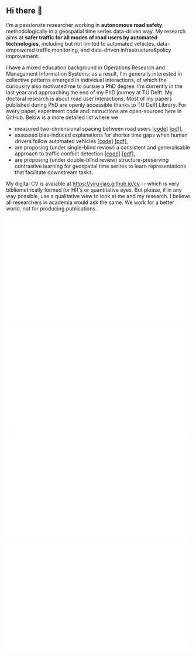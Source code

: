 ## Hi there 👋
I'm a passionate researcher working in **autonomous road safety**, methodologically in a geospatial time series data-driven way. My research aims at **safer traffic for all modes of road users by automated technologies**, including but not limited to automated vehicles, data-empowered traffic monitoring, and data-driven infrastructure&policy improvement.

I have a mixed education background in Operations Research and Managament Information Systems; as a result, I'm generally interested in collective patterns emerged in individual interactions, of which the curiousity also motivated me to pursue a PhD degree. I'm currently in the last year and approaching the end of my PhD journey at TU Delft. My doctoral research is about road user interactions. Most of my papers published during PhD are openly accessible thanks to TU Delft Library. For every paper, experiment code and instructions are open-sourced here in GitHub. Below is a more detailed list where we
- measured two-dimensional spacing between road users [\[code\]](https://github.com/Yiru-Jiao/DriverSpaceInference) [\[pdf\]](https://github.com/Yiru-Jiao/DocumentedKnowledgeSharing/blob/main/First-authoredPublications/2023-08%20Inferring%20vehicle%20spacing%20in%20urban%20traffic%20from%20trajectory%20data.pdf),
- assessed bias-induced explanations for shorter time gaps when human drivers follow automated vehicles [\[code\]](https://github.com/Yiru-Jiao/Explaining-headway-reduction-of-HVs-following-AVs) [\[pdf\]](https://github.com/Yiru-Jiao/DocumentedKnowledgeSharing/blob/main/First-authoredPublications/2024-06%20Beyond%20behavioural%20change%20Investigating%20alternative%20explanations.pdf),
- are proposing (under single-blind review) a consistent and generalisable approach to traffic conflict detection [\[code\]](https://github.com/Yiru-Jiao/UnifiedConflictDetection) [\[pdf\]](https://arxiv.org/pdf/2407.10959),
- are proposing (under double-blind review) structure-preserving contrastive learning for geospatial time serires to learn representations that facilitate downstream tasks.

My digital CV is avaiable at https://yiru-jiao.github.io/cv -- which is very bibliometrically formed for HR's or quantitative eyes. But please, if in any way possible, use a qualitative view to look at me and my research. I believe all researchers in academia would ask the same. We work for a better world, not for producing publications.

<div align="center">

![](https://raw.githubusercontent.com/yiru-jiao/github-stats/master/generated/languages.svg#gh-dark-mode-only)
![](https://raw.githubusercontent.com/yiru-jiao/github-stats/master/generated/languages.svg#gh-light-mode-only)
![](https://raw.githubusercontent.com/yiru-jiao/github-stats/master/generated/overview.svg#gh-dark-mode-only)
![](https://raw.githubusercontent.com/yiru-jiao/github-stats/master/generated/overview.svg#gh-light-mode-only)



<!--
**Yiru-Jiao/yiru-jiao** is a ✨ _special_ ✨ repository because its `README.md` (this file) appears on your GitHub profile.

Here are some ideas to get you started:

- 🔭 I’m currently working on ...
- 🌱 I’m currently learning ...
- 👯 I’m looking to collaborate on ...
- 🤔 I’m looking for help with ...
- 💬 Ask me about ...
- 📫 How to reach me: ...
- 😄 Pronouns: ...
- ⚡ Fun fact: ...
-->



